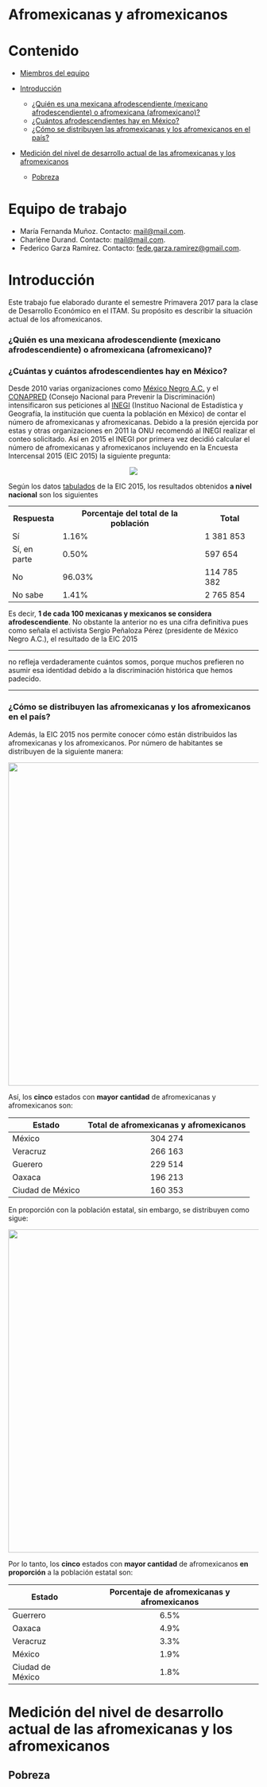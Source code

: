 # Afromexicanas y afromexicanos

# Contenido

* [Miembros del equipo](#equipo)

* [Introducción](#intro)
  * [¿Quién es una mexicana afrodescendiente (mexicano afrodescendiente) o afromexicana (afromexicano)?](#p_1)
  * [¿Cuántos afrodescendientes hay en México?](#p_2)
  * [¿Cómo se distribuyen las afromexicanas y los afromexicanos en el país?](#p_3)

* [Medición del nivel de desarrollo actual de las afromexicanas y los afromexicanos](#desarollo)
  * [Pobreza](#pobreza)

# <a name = "equipo"></a> Equipo de trabajo 
* María Fernanda Muñoz. Contacto: <mail@mail.com>.
* Charlène Durand. Contacto: <mail@mail.com>.
* Federico Garza Ramírez. Contacto: <fede.garza.ramirez@gmail.com>.

# <a name = "intro"></a> Introducción

Este trabajo fue elaborado durante el semestre Primavera 2017 para la clase de Desarrollo Económico en el ITAM. Su propósito es describir la situación actual de los afromexicanos. 

### <a name = "p_1"></a> ¿Quién es una mexicana afrodescendiente (mexicano afrodescendiente) o afromexicana (afromexicano)?

### <a name = "p_2"></a> ¿Cuántas y cuántos afrodescendientes hay en México?

Desde 2010 varias organizaciones como [México Negro A.C.](http://mexiconegroac.blogspot.mx/) y el [CONAPRED](www.conapred.org.mx/) (Consejo Nacional para Prevenir la Discriminación) intensificaron sus peticiones al [INEGI](www.inegi.org.mx/) (Instituo Nacional de Estadística y Geografía, la institución que cuenta la población en México) de contar el número de afromexicanas y afromexicanas. Debido a la presión ejercida por estas y otras organizaciones en 2011 la ONU recomendó al INEGI realizar el conteo solicitado. Así en 2015 el INEGI por primera vez decidió calcular el número de afromexicanas y afromexicanos incluyendo en la Encuesta Intercensal 2015 (EIC 2015) la siguiente pregunta:

<p align="center">
 <img src= "https://federicogarza.github.io/afromexicanos/images/Captura de pantalla de 2017-05-06 20-57-51.png" />
</p>

Según los datos [tabulados](http://www.beta.inegi.org.mx/proyectos/enchogares/especiales/intercensal/) de la EIC 2015, los resultados obtenidos **a nivel nacional** son los siguientes

<table align="center" style="margin: 0px auto;">
    <tr>
         <th>Respuesta </th>
         <th>Porcentaje del total de la población</th>
         <th>Total </th>
    </tr>
    <tr>
         <td>Sí </td>
         <td>1.16%</td>
         <td>1 381 853</td>
    </tr>
    <tr>
         <td>Sí, en parte</td>
         <td>0.50% </td>
         <td>597 654</td>
    </tr>
    <tr>
         <td>No </td>
         <td>96.03% </td>
         <td>114 785 382</td>
    </tr>
    <tr>
         <td> No sabe</td>
         <td> 1.41% </td>
         <td> 2 765 854</td>
    </tr>
</table>

Es decir, **1 de cada 100 mexicanas y mexicanos se considera afrodescendiente**. No obstante la anterior no es una cifra definitiva pues como señala el activista Sergio Peñaloza Pérez (presidente de México Negro A.C.), el resultado de la EIC 2015

***
no refleja verdaderamente cuántos somos, porque muchos prefieren no asumir esa identidad debido a la discriminación histórica que hemos padecido.
***

### <a name = "p_3"></a> ¿Cómo se distribuyen las afromexicanas y los afromexicanos en el país?

Además, la EIC 2015 nos permite conocer cómo están distribuidos las afromexicanas y los afromexicanos. Por número de habitantes se distribuyen de la siguiente manera:

<p align="center">
  <img src="https://federicogarza.github.io/afromexicanos/images/mapa_abs.png" width="650"/>
</p>

Así, los **cinco** estados con **mayor cantidad** de afromexicanas y afromexicanos son:

|Estado| Total de afromexicanas y afromexicanos |
|------|:------:|
| México | 304 274|
| Veracruz | 266 163|
| Guerero | 229 514|
| Oaxaca | 196 213|
| Ciudad de México | 160 353|


En proporción con la población estatal, sin embargo, se distribuyen como sigue:

<p align="center">
  <img src="https://federicogarza.github.io/afromexicanos/images/mapa_porc.png" width="650" />
</p>

Por lo tanto, los **cinco** estados con **mayor cantidad** de afromexicanos **en proporción** a la población estatal son:

|Estado| Porcentaje de afromexicanas y afromexicanos |
|------|:------:|
| Guerrero | 6.5% |
| Oaxaca | 4.9%|
| Veracruz | 3.3% |
| México | 1.9% |
| Ciudad de México | 1.8% |



# <a name = "desarollo"></a> Medición del nivel de desarrollo actual de las afromexicanas y los afromexicanos

## <a name = "pobreza"></a> Pobreza



